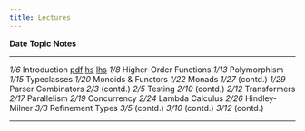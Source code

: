 ```yaml
---
title: Lectures
---
```


**Date**     **Topic**                                          **Notes**
--------     ----------------------------------------------     --------------
   *1/6*     Introduction                                       [pdf][lec1] [hs][hs1] [lhs][lhs1]
   *1/8*     Higher-Order Functions
  *1/13*     Polymorphism
  *1/15*     Typeclasses
  *1/20*     Monoids & Functors 
  *1/22*     Monads
  *1/27*     (contd.)
  *1/29*     Parser Combinators 
   *2/3*     (contd.)
   *2/5*     Testing
  *2/10*     (contd.)
  *2/12*     Transformers
  *2/17*     Parallelism
  *2/19*     Concurrency
  *2/24*     Lambda Calculus
  *2/26*     Hindley-Milner
   *3/3*     Refinement Types 
   *3/5*     (contd.)
  *3/10*     (contd.)
  *3/12*     (contd.)

----------------------------------------------------------------------------------

[lec1]: static/lec-intro-2x2.pdf
[hs1]:  static/lec-intro.hs
[lhs1]: static/lec-intro.lhs

<!--

[lec2]: lectures/lec-higher-order-1.html
[lhs2]: lectures/lec-higher-order-1.lhs
[lec2s]: slides/lec-higher-order.lhs.slides.html

[lec3]: lectures/lec-higher-order-2.html
[lhs3]: lectures/lec-higher-order-2.lhs
[lec3s]: slides/lec-polymorphism.lhs.slides.html

[lec4]: lectures/lec-typeclasses.html
[lhs4]: lectures/lec-typeclasses.lhs
[lec7]: lectures/lec-monads.html
[lhs7]: lectures/lec-monads.lhs
[lec9]: lectures/lec-parsers.html
[lhs9]: lectures/lec-parsers.lhs

[lec10]: lectures/lec-quickcheck.html
[lhs10]: lectures/lec-quickcheck.lhs

[lec11]: lectures/lec-transformers.html
[lhs11]: lectures/lec-transformers.lhs

[lec13]: static/lec-stm-2x2.pdf
[htm13]: lectures/lec-stm.html
[lhs13]: lectures/lec-stm.lhs

[lec14]: static/lec-lambda-2x2.pdf
[lec15]: lectures/lec-inference.html
[lhs15]: lectures/lec-inference.lhs

[lec5]: lectures/lec-animation.html
[lhs5]: lectures/lec-animation.lhs

[lec6]: lectures/lec-reactive.html
[lhs6]: lectures/lec-reactive.lhs

[lec12]: slides/lec-parallel.markdown.slides.html
[cod12]: https://github.com/ranjitjhala/par-tutorial
-->







